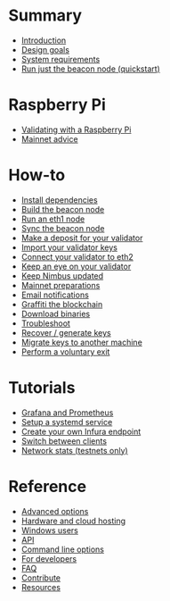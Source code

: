 # Summary
- [Introduction](./intro.md)
- [Design goals](./philosophy.md)
- [System requirements](./hardware.md)
- [Run just the beacon node (quickstart)](./quick-start.md)

# Raspberry Pi
- [Validating with a Raspberry Pi](./pi-guide.md)
- [Mainnet advice](./pi-guide-mainnet.md)

# How-to
- [Install dependencies](./install.md)
- [Build the beacon node](./build.md)
- [Run an eth1 node](./eth1.md)
- [Sync the beacon node](./start-syncing.md)
- [Make a deposit for your validator](./deposit.md)
- [Import your validator keys](./keys.md)
- [Connect your validator to eth2](./connect-eth2.md)
- [Keep an eye on your validator](./keep-an-eye.md)
- [Keep Nimbus updated](./keep-updated.md)
- [Mainnet preparations](./preparation.md)
- [Email notifications](./email-notifications.md)
- [Graffiti the blockchain](./graffiti.md)
- [Download binaries](./binaries.md)
- [Troubleshoot](./troubleshooting.md)
- [Recover / generate keys](./more-keys.md)
- [Migrate keys to another machine]()
- [Perform a voluntary exit](./voluntary-exit.md)

# Tutorials
- [Grafana and Prometheus](./metrics-pretty-pictures.md)
- [Setup a systemd service](./beacon-node-systemd.md)
- [Create your own Infura endpoint](./infura-guide.md)
- [Switch between clients]()
- [Network stats (testnets only)](./eth2-stats.md)

# Reference
- [Advanced options]()
- [Hardware and cloud hosting]()
- [Windows users]()
- [API](./api.md)
- [Command line options](./options.md)
- [For developers](./developers.md)
- [FAQ](./faq.md)
- [Contribute](./contribute.md)
- [Resources](./resources.md)

